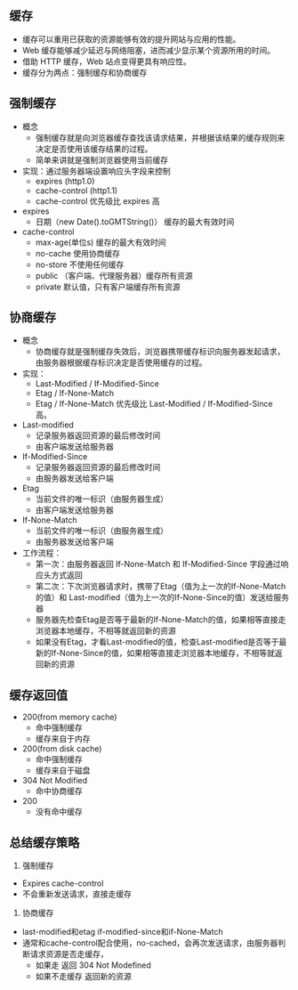 ## 缓存

- 缓存可以重用已获取的资源能够有效的提升网站与应用的性能。
- Web 缓存能够减少延迟与网络阻塞，进而减少显示某个资源所用的时间。
- 借助 HTTP 缓存，Web 站点变得更具有响应性。
- 缓存分为两点：强制缓存和协商缓存

## 强制缓存

- 概念
  - 强制缓存就是向浏览器缓存查找该请求结果，并根据该结果的缓存规则来决定是否使用该缓存结果的过程。
  - 简单来讲就是强制浏览器使用当前缓存
- 实现：通过服务器端设置响应头字段来控制
  - expires (http1.0)
  - cache-control (http1.1)
  - cache-control 优先级比 expires 高
- expires
  - 日期（new Date().toGMTString()） 缓存的最大有效时间
- cache-control
  - max-age(单位s) 缓存的最大有效时间
  - no-cache 使用协商缓存
  - no-store 不使用任何缓存
  - public （客户端、代理服务器）缓存所有资源
  - private 默认值，只有客户端缓存所有资源

## 协商缓存

- 概念
  - 协商缓存就是强制缓存失效后，浏览器携带缓存标识向服务器发起请求，由服务器根据缓存标识决定是否使用缓存的过程。
- 实现：
  - Last-Modified / If-Modified-Since
  - Etag / If-None-Match
  - Etag / If-None-Match 优先级比 Last-Modified / If-Modified-Since 高。
- Last-modified
  - 记录服务器返回资源的最后修改时间
  - 由客户端发送给服务器
- If-Modified-Since
  - 记录服务器返回资源的最后修改时间
  - 由服务器发送给客户端
- Etag
  - 当前文件的唯一标识（由服务器生成）
  - 由客户端发送给服务器
- If-None-Match
  - 当前文件的唯一标识（由服务器生成）
  - 由服务器发送给客户端
- 工作流程：
  - 第一次：由服务器返回 If-None-Match 和 If-Modified-Since 字段通过响应头方式返回
  - 第二次：下次浏览器请求时，携带了Etag（值为上一次的If-None-Match的值）和 Last-modified（值为上一次的If-None-Since的值）发送给服务器
  - 服务器先检查Etag是否等于最新的If-None-Match的值，如果相等直接走浏览器本地缓存，不相等就返回新的资源
  - 如果没有Etag，才看Last-modified的值，检查Last-modified是否等于最新的If-None-Since的值，如果相等直接走浏览器本地缓存，不相等就返回新的资源

## 缓存返回值

- 200(from memory cache)
  - 命中强制缓存
  - 缓存来自于内存
- 200(from disk cache)
  - 命中强制缓存
  - 缓存来自于磁盘
- 304 Not Modified
  - 命中协商缓存
- 200
  - 没有命中缓存

## 总结缓存策略

1. 强制缓存

- Expires cache-control
- 不会重新发送请求，直接走缓存

1. 协商缓存

- last-modified和etag if-modified-since和if-None-Match
- 通常和cache-control配合使用，no-cached，会再次发送请求，由服务器判断请求资源是否走缓存，
  - 如果走 返回 304 Not Modefined
  - 如果不走缓存 返回新的资源
